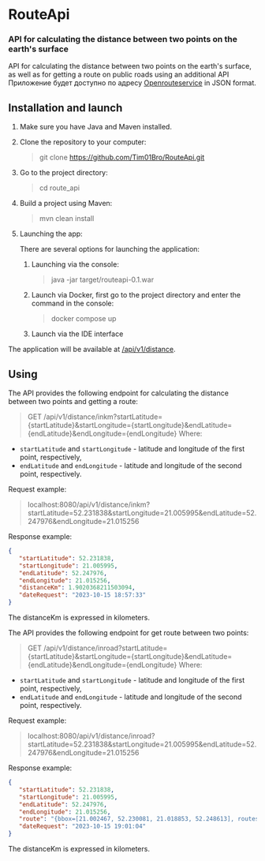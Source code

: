 # RouteApi
### API for calculating the distance between two points on the earth's surface

API for calculating the distance between two points on the earth's surface, as well as for getting a route on public roads using an additional API Приложение будет доступно по адресу [Openrouteservice](https://openrouteservice.org/dev/#/api-docs/v2/directions) in JSON format.
## Installation and launch
1. Make sure you have Java and Maven installed.

2. Clone the repository to your computer:
   >git clone <https://github.com/Tim01Bro/RouteApi.git>
3. Go to the project directory:
   >cd route_api
4. Build a project using Maven:
   >mvn clean install
5. Launching the app:

   There are several options for launching the application:
   1. Launching via the console:
      >java -jar target/routeapi-0.1.war
   2. Launch via Docker, first go to the project directory and enter the command in the console:
      >docker compose up
   3. Launch via the IDE interface

The application will be available at [/api/v1/distance](http://localhost:8080/api/v1/distance).
## Using

The API provides the following endpoint for calculating the distance between two points and getting a route:
> GET /api/v1/distance/inkm?startLatitude={startLatitude}&startLongitude={startLongitude}&endLatitude={endLatitude}&endLongitude={endLongitude}
Where:
- `startLatitude` and `startLongitude` - latitude and longitude of the first point, respectively,
- `endLatitude` and `endLongitude` - latitude and longitude of the second point, respectively.

Request example:
>localhost:8080/api/v1/distance/inkm?startLatitude=52.231838&startLongitude=21.005995&endLatitude=52.247976&endLongitude=21.015256

Response example:
```json
{
   "startLatitude": 52.231838,
   "startLongitude": 21.005995,
   "endLatitude": 52.247976,
   "endLongitude": 21.015256,
   "distanceKm": 1.9020368211503094,
   "dateRequest": "2023-10-15 18:57:33"
}
```
The distanceKm is expressed in kilometers.

The API provides the following endpoint for get route between two points:
> GET /api/v1/distance/inroad?startLatitude={startLatitude}&startLongitude={startLongitude}&endLatitude={endLatitude}&endLongitude={endLongitude}
Where:
- `startLatitude` and `startLongitude` - latitude and longitude of the first point, respectively,
- `endLatitude` and `endLongitude` - latitude and longitude of the second point, respectively.

Request example:
>localhost:8080/api/v1/distance/inroad?startLatitude=52.231838&startLongitude=21.005995&endLatitude=52.247976&endLongitude=21.015256

Response example:
```json
{
   "startLatitude": 52.231838,
   "startLongitude": 21.005995,
   "endLatitude": 52.247976,
   "endLongitude": 21.015256,
   "route": "{bbox=[21.002467, 52.230081, 21.018853, 52.248613], routes=[{summary={distance=4700.7, duration=740.1}, segments=[{distance=4700.7, duration=740.1, steps=[{distance=32.5, duration=11.7, type=11.0, instruction=Head west, name=-, way_points=[0.0, 3.0]}, {distance=96.5, duration=23.2, type=1.0, instruction=Turn right, name=-, way_points=[3.0, 4.0]}, {distance=201.6, duration=36.3, type=1.0, instruction=Turn right, name=-, way_points=[4.0, 7.0]}, {distance=1013.7, duration=185.1, type=1.0, instruction=Turn right, name=-, way_points=[7.0, 35.0]}, {distance=446.0, duration=73.2, type=3.0, instruction=Turn sharp right onto Świętokrzyska, name=Świętokrzyska, way_points=[35.0, 45.0]}, {distance=353.7, duration=40.3, type=0.0, instruction=Turn left onto Marszałkowska, name=Marszałkowska, way_points=[45.0, 52.0]}, {distance=548.5, duration=68.7, type=1.0, instruction=Turn right onto Królewska, name=Królewska, way_points=[52.0, 64.0]}, {distance=10.1, duration=3.7, type=0.0, instruction=Turn left, name=-, way_points=[64.0, 65.0]}, {distance=303.5, duration=50.7, type=6.0, instruction=Continue straight onto Plac marszałka Józefa Piłsudskiego, name=Plac marszałka Józefa Piłsudskiego, way_points=[65.0, 72.0]}, {distance=34.0, duration=4.9, type=13.0, instruction=Keep right, name=-, way_points=[72.0, 76.0]}, {distance=34.8, duration=5.0, type=2.0, instruction=Turn sharp left onto Trębacka, name=Trębacka, way_points=[76.0, 78.0]}, {distance=201.0, duration=22.3, type=1.0, instruction=Turn right onto Moliera, name=Moliera, way_points=[78.0, 86.0]}, {distance=238.7, duration=34.9, type=4.0, instruction=Turn slight left onto Nowy Przejazd, name=Nowy Przejazd, way_points=[86.0, 95.0]}, {distance=360.4, duration=47.5, type=5.0, instruction=Turn slight right onto Aleja \"Solidarności\", name=Aleja \"Solidarności\", way_points=[95.0, 99.0]}, {distance=364.6, duration=45.3, type=6.0, instruction=Continue straight onto Aleja \"Solidarności\", name=Aleja \"Solidarności\", way_points=[99.0, 105.0]}, {distance=239.7, duration=37.6, type=2.0, instruction=Turn sharp left, name=-, way_points=[105.0, 116.0]}, {distance=29.7, duration=13.1, type=12.0, instruction=Keep left, name=-, way_points=[116.0, 119.0]}, {distance=166.0, duration=26.8, type=2.0, instruction=Turn sharp left onto Grodzka, name=Grodzka, way_points=[119.0, 125.0]}, {distance=25.8, duration=9.9, type=1.0, instruction=Turn right, name=-, way_points=[125.0, 127.0]}, {distance=0.0, duration=0.0, type=10.0, instruction=Arrive at your destination, on the right, name=-, way_points=[127.0, 127.0]}]}], bbox=[21.002467, 52.230081, 21.018853, 52.248613], geometry=ypx}Hepe_CFd@DXAZaD`Bi@}Dg@iDk@cEhDcBN@VELG~@e@JGVWPU|C{AD@DPd@fDd@jD\\`CF|@ZxB?PGToCrAsDdBkB~@e@Te@Rc@TYLgAh@iBz@UTWuBWuBCu@_@_DaAyHYkAMgAAOs@{FIy@_@PwDpBcBz@_Bx@qCvAQHSRMo@aAyEgB}I{@}Du@mD]eB_@_Be@wAW_AKo@C]A]QFkDfAmCt@iAZYHQN]l@e@fAMNKBOMGO@|@Ed@c@VKFo@\\_@R_@Vo@d@m@`@mAv@_B|CS`@Mf@_@pDK^SPS@MGa@g@Q}Ca@}Hi@uP?EMsHOmBW_BYeAc@sA}BgHD~Av@vC@`@AXCRGLWTS@ICWYeAuCIUGMSUFd@`A|CPh@Z^LDjAJ?THn@, way_points=[0.0, 127.0], legs=[]}], metadata={attribution=openrouteservice.org | OpenStreetMap contributors, service=routing, timestamp=1.697396463569E12, query={coordinates=[[21.005995, 52.231838], [21.015256, 52.247976]], profile=driving-car, format=json}, engine={version=7.1.0, build_date=2023-07-09T01:31:50Z, graph_date=2023-10-08T10:15:30Z}}}",
   "dateRequest": "2023-10-15 19:01:04"
}
```
The distanceKm is expressed in kilometers.